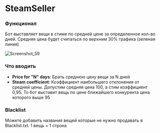 # SteamSeller
### Функционал
Бот выставляет вещи в стиме по средней цене за определенное кол-во дней. Средняя цена будет считаться по верхним 30% графика (зеленая линия)

![Screenshot_59](https://user-images.githubusercontent.com/94215621/181909173-00f11258-7af2-4248-927d-c458fd89c3a1.png)

### Что вводить

* **Price for "N" days**: Брать среднюю цену вещи за N дней
* **Steam coefficient**: Коэффициент наибольшего отклонения от средней цены. Допустим средняя цена 100, а стим коэффициент 0,95. То бот выставит вещь по цене ближайшего конкурента цена которого выше 95

### Blacklist

Можете добавить названия вещей которые не нужно продавать в Blacklist.txt. 1 вещь = 1 строка

